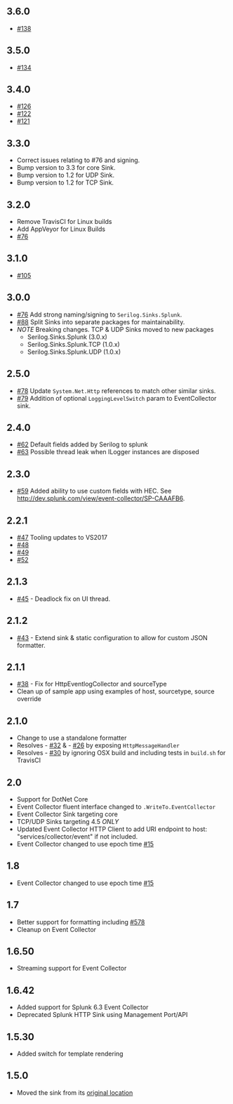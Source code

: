 ## 3.6.0
- [#138](https://github.com/serilog/serilog-sinks-splunk/pull/138)

## 3.5.0
- [#134](https://github.com/serilog/serilog-sinks-splunk/pull/134)

## 3.4.0
- [#126](https://github.com/serilog/serilog-sinks-splunk/pull/126)
- [#122](https://github.com/serilog/serilog-sinks-splunk/pull/122)
- [#121](https://github.com/serilog/serilog-sinks-splunk/pull/121)

## 3.3.0
- Correct issues relating to #76 and signing.
- Bump version to 3.3 for core Sink.
- Bump version to 1.2 for UDP Sink.
- Bump version to 1.2 for TCP Sink.

## 3.2.0
- Remove TravisCI for Linux builds
- Add AppVeyor for Linux Builds
- [#76](https://github.com/serilog/serilog-sinks-splunk/issues/76)

## 3.1.0
- [#105](https://github.com/serilog/serilog-sinks-splunk/pull/105)

## 3.0.0
- [#76](https://github.com/serilog/serilog-sinks-splunk/issues/76) Add strong naming/signing to `Serilog.Sinks.Splunk`.
- [#88](https://github.com/serilog/serilog-sinks-splunk/issues/88) Split Sinks into separate packages for maintainability.
- *NOTE* Breaking changes.  TCP & UDP Sinks moved to new packages
    - Serilog.Sinks.Splunk (3.0.x)
    - Serilog.Sinks.Splunk.TCP (1.0.x)
    - Serilog.Sinks.Splunk.UDP (1.0.x)

## 2.5.0
- [#78](https://github.com/serilog/serilog-sinks-splunk/issues/78) Update `System.Net.Http` references to match other similar sinks.
- [#79](https://github.com/serilog/serilog-sinks-splunk/issues/79) Addition of optional `LoggingLevelSwitch` param to EventCollector sink.

## 2.4.0
- [#62](https://github.com/serilog/serilog-sinks-splunk/issues/62) Default fields added by Serilog to splunk
- [#63](https://github.com/serilog/serilog-sinks-splunk/issues/63) Possible thread leak when ILogger instances are disposed

## 2.3.0
- [#59](https://github.com/serilog/serilog-sinks-splunk/issues/59) Added ability to use custom fields with HEC.  See http://dev.splunk.com/view/event-collector/SP-CAAAFB6.

## 2.2.1
- [#47](https://github.com/serilog/serilog-sinks-splunk/issues/47) Tooling updates to VS2017
- [#48](https://github.com/serilog/serilog-sinks-splunk/issues/48)
- [#49](https://github.com/serilog/serilog-sinks-splunk/issues/49)
- [#52](https://github.com/serilog/serilog-sinks-splunk/issues/52)

## 2.1.3
- [#45](https://github.com/serilog/serilog-sinks-splunk/issues/45) - Deadlock fix on UI thread.

## 2.1.2
- [#43](https://github.com/serilog/serilog-sinks-splunk/issues/43) - Extend sink & static configuration to allow for custom JSON formatter.

## 2.1.1
- [#38](https://github.com/serilog/serilog-sinks-splunk/issues/38) - Fix for HttpEventlogCollector and sourceType
- Clean up of sample app using examples of host, sourcetype, source override

## 2.1.0

* Change to use a standalone formatter
* Resolves - [#32](https://github.com/serilog/serilog-sinks-splunk/issues/32) & - [#26](https://github.com/serilog/serilog-sinks-splunk/issues/26) by exposing `HttpMessageHandler`
* Resolves - [#30](https://github.com/serilog/serilog-sinks-splunk/issues/30) by ignoring OSX build and including tests in `build.sh` for TravisCI

## 2.0
 - Support for DotNet Core
 - Event Collector fluent interface changed to `.WriteTo.EventCollector`
 - Event Collector Sink targeting core
 - TCP/UDP Sinks targeting 4.5 *ONLY*
 - Updated Event Collector HTTP Client to add URI endpoint to host: "services/collector/event" if not included.
 - Event Collector changed to use epoch time [#15](https://github.com/serilog/serilog-sinks-splunk/pull/15)

## 1.8
 - Event Collector changed to use epoch time [#15](https://github.com/serilog/serilog-sinks-splunk/pull/15)

## 1.7
 - Better support for formatting including [#578](https://github.com/serilog/serilog/issues/578)
 - Cleanup on Event Collector

## 1.6.50
 - Streaming support for Event Collector
 
## 1.6.42
 - Added support for Splunk 6.3 Event Collector
 - Deprecated Splunk HTTP Sink using Management Port/API

## 1.5.30
 - Added switch for template rendering
 
## 1.5.0
 - Moved the sink from its [original location](https://github.com/serilog/serilog)
